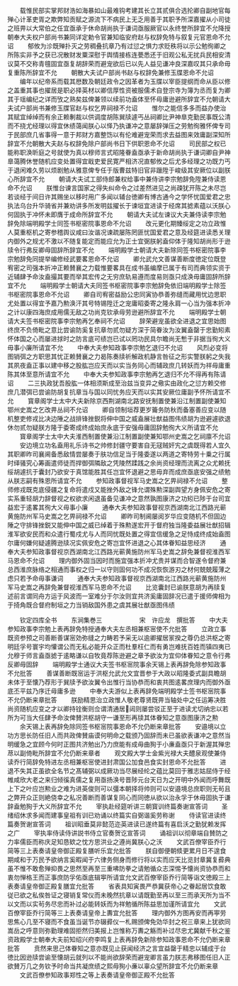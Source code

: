 <!-- { "loadSidebar": true } -->
　　载惟民部实掌邦财浩如海暴如山最难钩考建其长立其贰俱合选抡卿自副地官每殚心计革吏胥之欺弊知贡赋之源流下不病民上无乏用善于其职予所深嘉擢从小司徒之班畀以大常伯之任宜亟承于休命胡尚执于谦词亟服厥官以永终誉所辞宜不允降授朝奉大夫权户部尚书兼同详定勅令官兼知临安府赵与权辞免特与叙复元官恩命不允诏
　　郁攸为沴既殚扑灭之劳稠叠抗章乃有过愆之惧力求贬秩将以示公勉徇卿之所陈实非予之获已况散财发粟深慰于舆情接栋连甍悉还于旧观公私无扰兵民相安清议莫不交称青氊固宜亟复胡辞荣而避宠欲后已以先人益见谦冲良深嘉叹其只承命毋复重陈所辞宜不允
　　朝散大夫试户部尚书赵与权辞免兼修玉牒恩命不允诏
　　编年以纪帝系而载其厯数及朝廷政令之因革者为玉牒以宰臣提纲而命从臣以修之盖重其事也擢居是职必择英材以卿信厚性资被服儒术自登宗寺为簿为丞而复为卿其于瑶编纪之详而攷之熟矣兹俾兼领以续前功盍体至怀毋庸逊避所辞宜不允朝请大夫试户部尚书兼修玉牒官赵与权乞畀祠禄不允诏
　　惟尔之能信多多而益办使治其赋宜绰绰而有余正赖剸裁以供调度胡陈巽牍遽丐丛祠卿比尹神臯克勤民事既公清而不挠尤经理以得宜休绩蔼闻朕心以怿乃执谦冲之意屡辞弹压之劳勉徇雅怀俾专司于民部庶几省事得一意于邦财方嘉整饬以有伦难避宠荣而求去益图来效庸副深知所辞宜不允朝散大夫赵与权辞免除户部尚书日下供职恩命不允诏
　　司民部之权已能称职涣昕庭之号就使为真以穆师言式昭隆眷盍亟承于新命胡尚执于谦词卿自尹神臯蔼腾休誉随机应变处置得宜戢吏爱民寛严相济况直郁攸之后尤多经理之功既力丐于退闲难久劳以烦剧勉从雅意俾专任于版曹兹特旧官非躐陞于峻级其安厥位以副朕心所辞宜不允
　　朝请大夫试工部侍郎兼权给事中兼侍讲李宗勉辞免陞兼侍读恩命不允诏
　　朕惟台谏言国家之得失纠命令之过差然进见之尚疎犹开陈之未尽岂若谈经于间日许其赐坐以移时用广多闻以辅台徳卿有博古通今之学怀忧国爱君之忠执法乌台升华骑省并兼劝讲多所发明兹擢长于谏垣宜进读于经席其摅素蕴以沃朕心何固执于冲怀未即膺于成命所辞宜不允
　　朝请大夫试左谏议大夫兼侍读李宗勉辞免除端明殿学士同签书枢密院事恩命不允诏
　　改元更化期臻绥定之功立政惟人莫重枢机之寄参稽舆议咸曰汝谐况谏疏屡陈罔匪忧国爱君之意及经筵进读悉关理内御外之规尤不激以不随复能定而能应允为正士宜弼朕躬盍仰体于隆知胡尚形于逊牍令行弗反卿毋固辞所辞宜不允
　　端明殿学士朝请大夫新除同签书枢密院事李宗勉辞免同提举编修经武要畧恩命不允诏
　　卿允武允文善谋善断度徳定位既登宥密之司强本折冲正赖賛襄之力载惟要畧具在成书虽编摩已属于有司而典领实资于近辅肆予命汝盍撮其要而举其宏传之无穷庶轨易遵而度易则亟只成涣毋庸固辞所辞宜不允
　　端明殿学士朝请大夫同签书枢密院事李宗勉辞免依旧端明殿学士除签书枢密院事恩命不允诏
　　卿自司宥密益励公忠同寅协恭善弥缝而藏用忧边思职尤处置以得宜予嘉乃勲涣汗其号特锡陞迁之宠庸昭委寄之隆永肩一心当为强本折冲之计以康四海庶成用儒无敌之功尚克钦承毋劳逊避所辞宜不允
　　端明殿学士朝请大夫签书枢密院事李宗勉再乞奉祠不允诏
　　辞荣避宠虽欲全进退之宜思始图终庶不负倚毗之意比尝谕防奚复抗章勿贰勿疑方深于简眷汝为汝翼盍罄于忠勤矧素怀体国之心而屡进捄时之防言底可绩岂已试以罔功民具尔瞻尚无慙于非据当徇大义毋事小廉所请宜不允
　　中奉大夫参知政事李宗勉乞退归不允诏
　　风烈必变将图销弭之方职思其忧正赖賛襄之力曷陈奏牍祈解政机静言咎征之形实警朕躬之失我其夙夜盍正事以建中移之股肱岂应天而以实当务同心而辅政庶几转妖而为祥毋庸重陈其体至意所请宜不允
　　中奉大夫参知政事李宗勉再乞退归不允不得再有陈请诏
　　二三执政犹吾股肱一体相须斯成至治兹当变异之儆实由政化之愆方赖交修庶几潜弭已尝谕防胡复抗章当与国以同忧务应天而以实其安厥位庸副予怀所请宜不允
　　寳章阁学士太中大夫新除京西荆湖南北路安抚制置使兼沿江制置副使兼知鄂州史嵩之乞改畀丛祠不允诏
　　卿自领制垣荐更岁籥务防秋而备塞善应变以随机整吏修戎比决边陲之战排锋挫鋭将伸中国之威盍展壮猷益图伟绩胡为逊避遽欲退休勿贰勿疑朕方隆于委寄成终成始庶永底于安强毋庸固辞勉徇大义所请宜不允
　　寳章阁学士太中大夫淮西制置使兼沿江制置副使兼知鄂州史嵩之乞祠廪不允诏
　　安边境立功名盍用礼乐诗书之帅修封疆守要害自无冦贼奸宄之虞既得若人宜久其职卿昨司襄阃备悉敌情尝屡奏于肤功信足当于隆委遂以两道之寄特劳十乗之行属时绎骚究心筹画遣师徒而捍御弭隣敌之凭陵然蹂践之余尚资经理而流离之众尤赖抚绥胡遽抗于囊封乃欲安于真馆能胜其任岂宜怀退避之思毋弃而成庶亟底安强之绩勉从朕志嗣有殊恩所请宜不允
　　参知政事督视军马史嵩之乞畀祠禄不允诏
　　整师修戎既克底侵疆之复命将遣戍又能挫外敌之锋允谓殊勲深副舆望方身佩安危之寄实系重轻胡力辞督视之权欲求闲退虽备见谦冲之意然孰图康济之功矧已陟于台司宜益宏于逺畧其徇大义毋事小廉
　　通奉大夫参知政事督视京西湖南北江西路光蕲黄施防州军马史嵩之乞畀祠禄不允诏
　　卿昨司制阃屡阅岁华应变随机不但固边陲之守排锋挫鋭又能伸中国之威已绰着于殊勲遂宏开于督府独当隆委益展壮猷招辑淮军欲安民而和众遣行蜀戍尤与人而同忧既处置之得宜信缓急之足恃成终成始盍图尔庸何嫌何疑遽腾逊牍况实佩安危之寄岂宜怀进退之心其体眷知益思经济
　　通奉大夫参知政事督视京西湖南北江西路光蕲黄施防州军马史嵩之辞免兼督视淮西军马恩命不允诏
　　理内御外固当因时而施宜强本折冲尤贵并谋而合智遂令督府兼总西淮庶脉络之相通而事权之归一以守则固何功不成况恢恢游刃之材何兢兢履薄之虑只若予命毋事谦词
　　通奉大夫参知政事督视京西湖南北江西路光蕲黄施防州军马史嵩之再辞免兼督视淮西军马恩命不允诏
　　比览囊封已谕朕意胡为再牍复述前言谓同舟方运于风波而一室难分于尔汝则宜共济奚庸固辞况已遣于援师俾相为于掎角既合督府制垣之力当销敌国外患之虞其展壮猷亟图伟绩










　　钦定四库全书
　　东涧集巻三　　　　　　宋　许应龙　撰批答
　　中大夫参知政事李宗勉上表再辞免特授通奉大夫左丞相兼枢宻使不允批答
　　立政立事既资参预之司善断善谋宻効弥缝之力畴若予采无以逾卿擢居冡揆之尊仍总洪枢之寄明廷孚号寰宇均懽谓公而无私必能开众正而杜羣枉仁而有勇岂难抚百姓而镇四夷已允穆于师言盍亟摅于逺略谦以自牧竟荐陈逊避之章予欲汝为宜仰体眷知之意令行弗反卿毋固辞
　　端明殿学士通议大夫签书枢宻院事余天锡上表再辞免除参知政事不允批答
　　善谋善断既宻运于洪枢允武允文宜晋参于大政以昭隆委式副具瞻胡未体于至懐乃荐形于巽牍予欲汝翼令出惟行当协恭而和衷共图逺畧庶理内而御外亟底丕平兹乃序迁毋庸多逊
　　中奉大夫游似上表再辞免端明殿学士签书枢宻院事不允仍断来章批答
　　朕励精思治立政惟人敬老尊贤既畀当轴处中之任运筹决胜尚资随机应变之才以卿持铨衡则佥谓清通居闼则屡尝驳正至于进读尤切纳忠以若所为可当大任肆予命汝俾賛洪枢胡守一谦至形再牍其体眷知之意亟图康济之勲
　　余天锡上表再辞免除同签书枢宻院事恩命不允仍断来章批答
　　安邉境以立功方思长防任旧人而共政俾賛庙谟何明命之载颁乃固辞而未已虽欲表谦冲之意然当明缓急之宜顾今何时正图共济勉出乃力庶能有成毋曲狥于小亷盍亟只于新渥其殚忠荩以副倚毗所辞宜不允仍断来章者
　　观文殿大学士金紫光禄大夫醴泉观使兼侍读乔行简辞免特进左丞相兼枢宻使进封肃国公加食邑食实封恩命不允批答
　　进退不失其正虽欲全名节之髙辅弼以成厥功当尽展经纶之蕴比莫回于雅志姑屈侍于经帷咸欣大老之来归倾徯真儒之复用亟扬涣号晋陟元台天日为之开明中外闻而呼舞既上下之叶应岂勲业之难为进英俊则可以彊本朝择将帅则可以安邉境总庶职则无茍且之弊开众正则絶侥幸之私况善断而善谋复同心而同徳从欲以治永孚于休毋固执于谦辞盍勉狥于大义所辞宜不允
　　宰执赴经筵听讲三朝寳训终篇奏谢宣答词
　　圣绪绍休求多闻而建事皇祖有训已劝诵以终篇实自弼谐奚劳称谢
　　侍读官进读终篇奏贺谢宣答词
　　祖训昭垂莫非懿范迩英进读已遂终篇有喜启沃之勤犹赖发挥之广
　　宰执率侍读侍讲説书侍立官奏贺讫宣答词
　　诵祖训以彻章端自賛防之力率儒臣而称庆足知恳欵之忱方思洪业之遵尚冀朕心之沃
　　文武百僚宰臣乔行简等三上表奏请皇帝御正殿复膳听乐宜允批答
　　朕自御便朝倐更累月日不遑食期咸和于万民予欲纳言奚暇闻于六律务侧身而修行将以实而应天比览封章冀复彛典虽不惟不敢愈殚抑畏之思然至再至三重咈防拳之请勉循众志深惕予懐尚资协恭而和衷勿惮格王而正事庶防孚佑亟底辑寕所请宜允文武百僚宰臣乔行简等诣文徳殿三上表奏请皇帝御正殿复膳宜允批答
　　省表具知寅畏严恭冀获帝心之眷起居饮食敢従已欲之私俟咎证之寝销复常仪而未晚然抗章以请既勤至再以至三而承天所为当不以文而以实茍务尽忠而补过必能转妖而为祥勉循所陈益思加谨所请宜允
　　文武百僚宰臣乔行简等三上表奏请皇帝上夀宜允批答
　　理内御外方图再安而再寕劳思焦心几至不寝而不食虽当诞节亦辍彛仪一札赐颁俾免効华封之祝三章来上犹欲同嵩岳之呼意则弥勤理难固拒然归美报上岂惟称万夀之觞而补过尽忠尤冀献千秋之鉴资政殿学士朝奉大夫前知绍兴府李鸣复上表再辞免新除参知政事恩命不允仍断来章批答
　　贲然来思己体眷知之意亦既见止获闻经济之言宜益罄于精忠以辅成于台徳比因逊牍尝谕至懐胡云就列以不能尚欲辞荣而避宠卿言虽力朕志弗移图任旧人正欲賛万几之务钦予时命当共凝庶绩之熙毋狥小亷以辜众望所辞宜不允仍断来章
　　文武百僚参知政事郑性之等上表奏请皇帝御正殿不允批答
